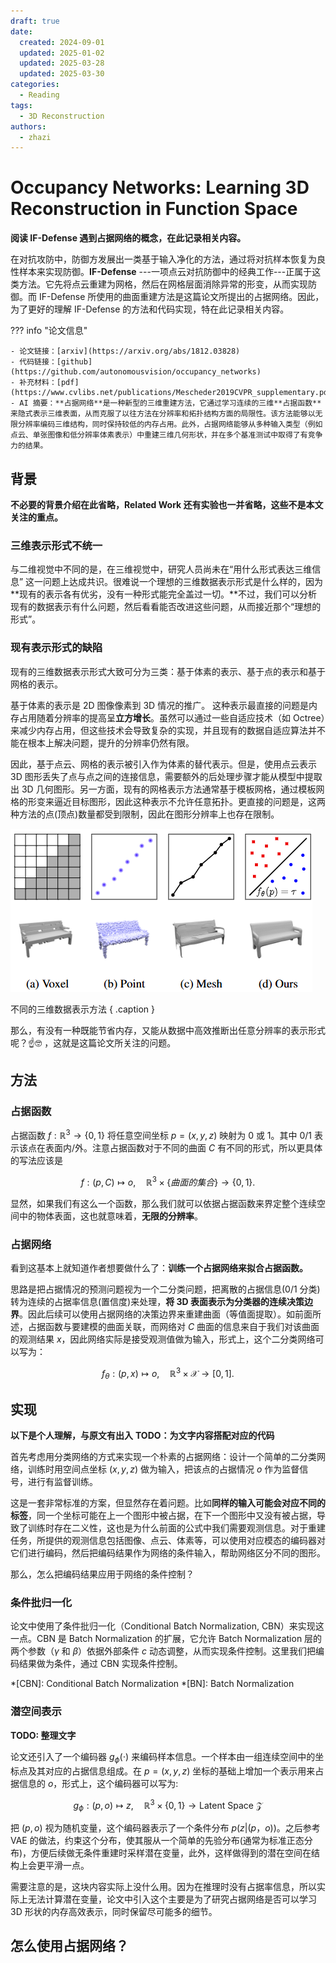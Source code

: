```yaml
---
draft: true
date: 
  created: 2024-09-01
  updated: 2025-01-02
  updated: 2025-03-28
  updated: 2025-03-30
categories:
  - Reading
tags:
  - 3D Reconstruction
authors:
  - zhazi
---
```


# Occupancy Networks: Learning 3D Reconstruction in Function Space

**阅读 IF-Defense 遇到占据网络的概念，在此记录相关内容。**

在对抗攻防中，防御方发展出一类基于输入净化的方法，通过将对抗样本恢复为良性样本来实现防御。**IF-Defense** ---一项点云对抗防御中的经典工作---正属于这类方法。它先将点云重建为网格，然后在网格层面消除异常的形变，从而实现防御。而 IF-Defense 所使用的曲面重建方法是这篇论文所提出的占据网络。因此，为了更好的理解 IF-Defense 的方法和代码实现，特在此记录相关内容。

??? info "论文信息"

    - 论文链接：[arxiv](https://arxiv.org/abs/1812.03828)
    - 代码链接：[github](https://github.com/autonomousvision/occupancy_networks)
    - 补充材料：[pdf](https://www.cvlibs.net/publications/Mescheder2019CVPR_supplementary.pdf)
    - AI 摘要：**占据网络**是一种新型的三维重建方法，它通过学习连续的三维**占据函数**来隐式表示三维表面，从而克服了以往方法在分辨率和拓扑结构方面的局限性。该方法能够以无限分辨率编码三维结构，同时保持较低的内存占用。此外，占据网络能够从多种输入类型（例如点云、单张图像和低分辨率体素表示）中重建三维几何形状，并在多个基准测试中取得了有竞争力的结果。
<!-- more -->

## 背景

**不必要的背景介绍在此省略，Related Work 还有实验也一并省略，这些不是本文关注的重点。**

### 三维表示形式不统一
与二维视觉中不同的是，在三维视觉中，研究人员尚未在“用什么形式表达三维信息” 这一问题上达成共识。很难说一个理想的三维数据表示形式是什么样的，因为**现有的表示各有优劣，没有一种形式能完全盖过一切。**不过，我们可以分析现有的数据表示有什么问题，然后看看能否改进这些问题，从而接近那个“理想的形式”。

### 现有表示形式的缺陷
现有的三维数据表示形式大致可分为三类：基于体素的表示、基于点的表示和基于网格的表示。

基于体素的表示是 2D 图像像素到 3D 情况的推广。 这种表示最直接的问题是内存占用随着分辨率的提高呈**立方增长**。虽然可以通过一些自适应技术（如 Octree）来减少内存占用，但这些技术会导致复杂的实现，并且现有的数据自适应算法并不能在根本上解决问题，提升的分辨率仍然有限。

因此，基于点云、网格的表示被引入作为体素的替代表示。但是，使用点云表示 3D 图形丢失了点与点之间的连接信息，需要额外的后处理步骤才能从模型中提取出 3D 几何图形。另一方面，现有的网格表示方法通常基于模板网格，通过模板网格的形变来逼近目标图形，因此这种表示不允许任意拓扑。更直接的问题是，这两种方法的点(顶点)数量都受到限制，因此在图形分辨率上也存在限制。

![](./images/OccNet-不同的三维数据表示方法.png)

不同的三维数据表示方法
{ .caption }

那么，有没有一种既能节省内存，又能从数据中高效推断出任意分辨率的表示形式呢？☝🤓 ，这就是这篇论文所关注的问题。

## 方法

### 占据函数
占据函数 $f:\mathbb{R}^3\rightarrow \{0,1\}$ 将任意空间坐标 $p=(x,y,z)$ 映射为 $0$ 或 $1$。其中 $0/1$ 表示该点在表面内/外。注意占据函数对于不同的曲面 $C$ 有不同的形式，所以更具体的写法应该是

$$
f: (p, C) \mapsto o, \quad
\mathbb{R}^3\times \{曲面的集合\} \rightarrow \{0,1\}. 
$$

显然，如果我们有这么一个函数，那么我们就可以依据占据函数来界定整个连续空间中的物体表面，这也就意味着，**无限的分辨率**。

### 占据网络
看到这基本上就知道作者想要做什么了：**训练一个占据网络来拟合占据函数。**

思路是把占据情况的预测问题视为一个二分类问题，把离散的占据信息(0/1 分类)转为连续的占据率信息(置信度)来处理，**将 3D 表面表示为分类器的连续决策边界**。因此后续可以使用占据网络的决策边界来重建曲面（等值面提取）。如前面所述，占据函数与要建模的曲面关联，而网络对 $C$ 曲面的信息来自于我们对该曲面的观测结果 $x$，因此网络实际是接受观测值做为输入，形式上，这个二分类网络可以写为：

$$
f_{\theta}: (p, x) \mapsto o, \quad
\mathbb{R}^3\times \mathcal{X} \rightarrow [0,1].
$$

## 实现

**以下是个人理解，与原文有出入**
**TODO：为文字内容搭配对应的代码** 

首先考虑用分类网络的方式来实现一个朴素的占据网络：设计一个简单的二分类网络，训练时用空间点坐标 $(x, y, z)$ 做为输入，把该点的占据情况 $o$ 作为监督信号，进行有监督训练。

这是一套非常标准的方案，但显然存在着问题。比如**同样的输入可能会对应不同的标签**，同一个坐标可能在上一个图形中被占据，在下一个图形中又没有被占据，导致了训练时存在二义性，这也是为什么前面的公式中我们需要观测信息。对于重建任务，所提供的观测信息包括图像、点云、体素等，可以使用对应模态的编码器对它们进行编码，然后把编码结果作为网络的条件输入，帮助网络区分不同的图形。

那么，怎么把编码结果应用于网络的条件控制？

### 条件批归一化
论文中使用了条件批归一化（Conditional Batch Normalization, CBN）来实现这一点。CBN 是 Batch Normalization 的扩展，它允许 Batch Normalization 层的两个参数（$\gamma$ 和 $\beta$）依据外部条件 $c$ 动态调整，从而实现条件控制。这里我们把编码结果做为条件，通过 CBN 实现条件控制。

*[CBN]: Conditional Batch Normalization 
*[BN]: Batch Normalization

### 潜空间表示

**TODO: 整理文字**  

论文还引入了一个编码器 $g_{\phi}(\cdot)$ 来编码样本信息。一个样本由一组连续空间中的坐标点及其对应的占据信息组成。在 $p = (x, y, z)$ 坐标的基础上增加一个表示用来占据信息的 $o$，形式上，这个编码器可以写为:

$$
g_{\phi}: (p, o) \mapsto z, \quad \mathbb{R}^3 \times \{0, 1\} \rightarrow \text{Latent Space}\ \mathcal{Z}
$$

把 $(p, o)$ 视为随机变量，这个编码器表示了一个条件分布 $p(z|(p，o))$。之后参考 VAE 的做法，约束这个分布，使其服从一个简单的先验分布(通常为标准正态分布)，方便后续做无条件重建时采样潜在变量，此外，这样做得到的潜在空间在结构上会更平滑一点。

需要注意的是，这块内容实际上没什么用。因为在推理时没有占据率信息，所以实际上无法计算潜在变量，论文中引入这个主要是为了研究占据网络是否可以学习 3D 形状的内存高效表示，同时保留尽可能多的细节。

## 怎么使用占据网络？
